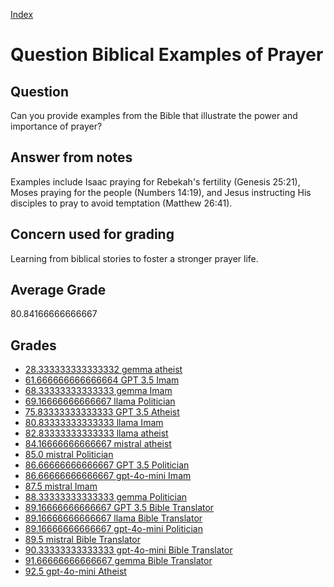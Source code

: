 
[Index](../../index.md)
# Question Biblical Examples of Prayer
## Question
Can you provide examples from the Bible that illustrate the power and importance of prayer?

## Answer from notes
Examples include Isaac praying for Rebekah's fertility (Genesis 25:21), Moses praying for the people (Numbers 14:19), and Jesus instructing His disciples to pray to avoid temptation (Matthew 26:41).

## Concern used for grading
Learning from biblical stories to foster a stronger prayer life.

## Average Grade
80.84166666666667

## Grades
 * [28.333333333333332 gemma atheist](../answers/gemma_atheist/Biblical_Examples_of_Prayer.md)
 * [61.666666666666664 GPT 3.5 Imam](../answers/GPT_3.5_Imam/Biblical_Examples_of_Prayer.md)
 * [68.33333333333333 gemma Imam](../answers/gemma_Imam/Biblical_Examples_of_Prayer.md)
 * [69.16666666666667 llama Politician](../answers/llama_Politician/Biblical_Examples_of_Prayer.md)
 * [75.83333333333333 GPT 3.5 Atheist](../answers/GPT_3.5_Atheist/Biblical_Examples_of_Prayer.md)
 * [80.83333333333333 llama Imam](../answers/llama_Imam/Biblical_Examples_of_Prayer.md)
 * [82.83333333333333 llama atheist](../answers/llama_atheist/Biblical_Examples_of_Prayer.md)
 * [84.16666666666667 mistral atheist](../answers/mistral_atheist/Biblical_Examples_of_Prayer.md)
 * [85.0 mistral Politician](../answers/mistral_Politician/Biblical_Examples_of_Prayer.md)
 * [86.66666666666667 GPT 3.5 Politician](../answers/GPT_3.5_Politician/Biblical_Examples_of_Prayer.md)
 * [86.66666666666667 gpt-4o-mini Imam](../answers/gpt-4o-mini_Imam/Biblical_Examples_of_Prayer.md)
 * [87.5 mistral Imam](../answers/mistral_Imam/Biblical_Examples_of_Prayer.md)
 * [88.33333333333333 gemma Politician](../answers/gemma_Politician/Biblical_Examples_of_Prayer.md)
 * [89.16666666666667 GPT 3.5 Bible Translator](../answers/GPT_3.5_Bible_Translator/Biblical_Examples_of_Prayer.md)
 * [89.16666666666667 llama Bible Translator](../answers/llama_Bible_Translator/Biblical_Examples_of_Prayer.md)
 * [89.16666666666667 gpt-4o-mini Politician](../answers/gpt-4o-mini_Politician/Biblical_Examples_of_Prayer.md)
 * [89.5 mistral Bible Translator](../answers/mistral_Bible_Translator/Biblical_Examples_of_Prayer.md)
 * [90.33333333333333 gpt-4o-mini Bible Translator](../answers/gpt-4o-mini_Bible_Translator/Biblical_Examples_of_Prayer.md)
 * [91.66666666666667 gemma Bible Translator](../answers/gemma_Bible_Translator/Biblical_Examples_of_Prayer.md)
 * [92.5 gpt-4o-mini Atheist](../answers/gpt-4o-mini_Atheist/Biblical_Examples_of_Prayer.md)
